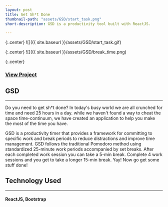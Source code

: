 ```yaml
---
layout: post
title: Get Sh*t Done
thumbnail-path: "assets/GSD/start_task.png"
short-description: GSD is a productivity tool built with ReactJS.

---
```


{:.center}
![]({{ site.baseurl }}/assets/GSD/start_task.gif)

{:.center}
![]({{ site.baseurl }}/assets/GSD/break_time.png)

{:.center}
### [View Project](https://github.com/nwyll/gsd)

## GSD
-----------
Do you need to get sh*t done? In today's busy world we are all crunched for time and need 25 hours in a day. while we haven't found a way to cheat the space time-continuum, we have created an application to help you make the most of the time you have.

GSD is a productivity timer that provides a framework for committing to specific work and break periods to reduce distractions and improve time management. GSD follows the traditional Pomodoro method using standardized 25-minute work periods accompanied by set breaks. After each completed work session you can take a 5-min break. Complete 4 work sessions and you get to take a longer 15-min break. Yay! Now go get some stuff done!

## Technology Used
------------------
#### ReactJS, Bootstrap
